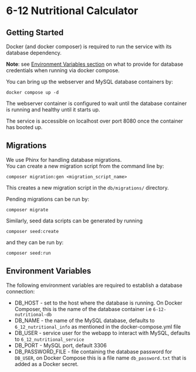 # 6-12 Nutritional Calculator


## Getting Started

Docker (and docker composer) is required to run the service with its database dependency.

__Note__: see [Environment Variables section](#environment-variables) on what to provide for database credentials when running via docker compose.

You can bring up the webserver and MySQL database containers by:
```
docker compose up -d
```

The webserver container is configured to wait until the database container is running and healthy until it starts up.

The service is accessible on localhost over port 8080 once the container has booted up.

## Migrations

We use Phinx for handling database migrations.  
You can create a new migration script from the command line by:
```
composer migration:gen <migration_script_name>
```

This creates a new migration script in the `db/migrations/` directory.


Pending migrations can be run by:
```
composer migrate
```

Similarly, seed data scripts can be generated by running 
```
composer seed:create
```

and they can be run by:
```
composer seed:run
``` 


## Environment Variables

The following environment variables are required to establish a database connection:
- DB_HOST  - set to the host where the database is running. On Docker Composer, this is the name of the database container i.e `6-12-nutritional-db`
- DB_NAME - the name of the MySQL database, defaults to `6_12_nutritional_info` as mentioned in the docker-compose.yml file
- DB_USER - service user for the webapp to interact with MySQL, defaults to `6_12_nutritional_service`
- DB_PORT - MySQL port, default 3306
- DB_PASSWORD_FILE - file containing the database password for `DB_USER`, on Docker Compose this is a file name `db_password.txt` that is added as a Docker secret.